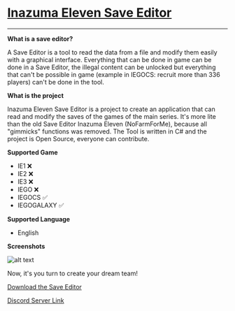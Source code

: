 # [Inazuma Eleven Save Editor](https://github.com/Tiniifan/InazumaElevenSaveEditor/releases/tag/1.2.0.0)
___________________________________________________________________________
**What is a save editor?**

A Save Editor is a tool to read the data from a file and modify them easily with a graphical interface.
Everything that can be done in game can be done in a Save Editor, the illegal content can be unlocked but everything that can't be possible in game (example in IEGOCS: recruit more than 336 players) can't be done in the tool.

**What is the project**

Inazuma Eleven Save Editor is a project to create an application that can read and modify the saves of the games of the main series. It's more lite than the old Save Editor Inazuma Eleven (NoFarmForMe), because all "gimmicks" functions was removed. The Tool is written in C# and the project is Open Source, everyone can contribute.

**Supported Game**
- IE1 ❌
- IE2 ❌
- IE3 ❌
- IEGO ❌
- IEGOCS ✅
- IEGOGALAXY ✅

**Supported Language**
- English

**Screenshots**

![alt text](https://i.imgur.com/Om5qRLI.png)

Now, it's you turn to create your dream team!

[Download the Save Editor](https://github.com/Tiniifan/InazumaElevenSaveEditor/releases/download/1.2.0.0/InazumaElevenSaveEditor.exe)

[Discord Server Link](https://discord.gg/3FpDBSz)
